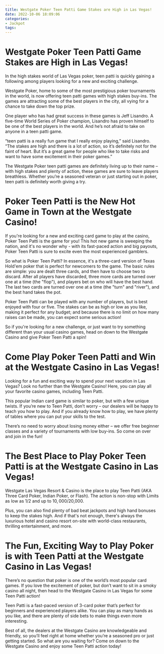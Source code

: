 ```yaml
---
title: Westgate Poker Teen Patti Game Stakes are High in Las Vegas!
date: 2022-10-06 18:09:06
categories:
- Jackpot
tags:
---
```



#  Westgate Poker Teen Patti Game Stakes are High in Las Vegas!

In the high stakes world of Las Vegas poker, teen patti is quickly gaining a following among players looking for a new and exciting challenge.

Westgate Poker, home to some of the most prestigious poker tournaments in the world, is now offering teen patti games with high stakes buy-ins. The games are attracting some of the best players in the city, all vying for a chance to take down the top prize.

One player who has had great success in these games is Jeff Lisandro. A five-time World Series of Poker champion, Lisandro has proven himself to be one of the best players in the world. And he’s not afraid to take on anyone in a teen patti game.

“teen patti is a really fun game that I really enjoy playing,” said Lisandro. “The stakes are high and there is a lot of action, so it’s definitely not for the faint of heart. But it’s a great game for people who like to take risks and want to have some excitement in their poker games.”

The Westgate Poker teen patti games are definitely living up to their name – with high stakes and plenty of action, these games are sure to leave players breathless. Whether you’re a seasoned veteran or just starting out in poker, teen patti is definitely worth giving a try.

#  Poker Teen Patti is the New Hot Game in Town at the Westgate Casino!

If you're looking for a new and exciting card game to play at the casino, Poker Teen Patti is the game for you! This hot new game is sweeping the nation, and it's no wonder why - with its fast-paced action and big payouts, Poker Teen Patti is sure to excite even the most experienced gamblers.

So what is Poker Teen Patti? In essence, it's a three-card version of Texas Hold'em poker that is perfect for newcomers to the game. The basic rules are simple: you are dealt three cards, and then have to choose two to discard. After all players have discarded, three more cards are turned over one at a time (the "flop"), and players bet on who will have the best hand. The last two cards are turned over one at a time (the "turn" and "river"), and the best hand takes the pot.

Poker Teen Patti can be played with any number of players, but is best enjoyed with four or five. The stakes can be as high or low as you like, making it perfect for any budget; and because there is no limit on how many raises can be made, you can expect some serious action!

So if you're looking for a new challenge, or just want to try something different than your usual casino games, head on down to the Westgate Casino and give Poker Teen Patti a spin!

#  Come Play Poker Teen Patti and Win at the Westgate Casino in Las Vegas!

Looking for a fun and exciting way to spend your next vacation in Las Vegas? Look no further than the Westgate Casino! Here, you can play all your favorite casino games, including Teen Patti.

This popular Indian card game is similar to poker, but with a few unique twists. If you’re new to Teen Patti, don’t worry – our dealers will be happy to teach you how to play. And if you already know how to play, we have plenty of tables where you can put your skills to the test.

There’s no need to worry about losing money either – we offer free beginner classes and a variety of tournaments with low buy-ins. So come on over and join in the fun!

#  The Best Place to Play Poker Teen Patti is at the Westgate Casino in Las Vegas!

Westgate Las Vegas Resort & Casino is the place to play Teen Patti (AKA Three Card Poker, Indian Poker, or Flash). The action is non-stop with Limits as low as $1/$2 and up to $10,000/$20,000.

Plus, you can also find plenty of bad beat jackpots and high hand bonuses to keep the stakes high. And if that's not enough, there's always the luxurious hotel and casino resort on-site with world-class restaurants, thrilling entertainment, and more.

#  The Fun, Exciting Way to Play Poker is with Teen Patti at the Westgate Casino in Las Vegas!

There’s no question that poker is one of the world’s most popular card games. If you love the excitement of poker, but don’t want to sit in a smoky casino all night, then head to the Westgate Casino in Las Vegas for some Teen Patti action!

Teen Patti is a fast-paced version of 3-card poker that’s perfect for beginners and experienced players alike. You can play as many hands as you like, and there are plenty of side bets to make things even more interesting.

Best of all, the dealers at the Westgate Casino are knowledgeable and friendly, so you’ll feel right at home whether you’re a seasoned pro or just getting started. So what are you waiting for? Come on down to the Westgate Casino and enjoy some Teen Patti action today!